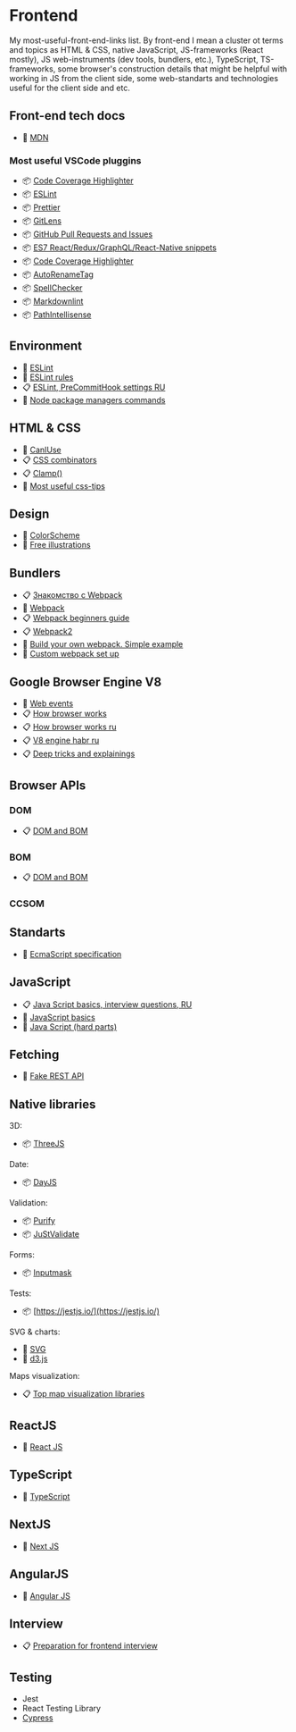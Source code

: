 # Frontend

My most-useful-front-end-links list.
By front-end I mean a cluster ot terms and topics as HTML & CSS, native JavaScript, JS-frameworks (React mostly), JS web-instruments (dev tools, bundlers, etc.), TypeScript, TS-frameworks, some browser's construction details that might be helpful with working in JS from the client side, some web-standarts and technologies useful for the client side and etc.

## Front-end tech docs

- 🧾 [MDN](https://developer.mozilla.org/en-US/)

### Most useful VSCode pluggins

- 📦 [Code Coverage Highlighter ](https://marketplace.visualstudio.com/items?itemName=brainfit.vscode-coverage-highlighter)
- 📦 [ESLint](https://marketplace.visualstudio.com/items?itemName=dbaeumer.vscode-eslint)
- 📦 [Prettier](https://marketplace.visualstudio.com/items?itemName=esbenp.prettier-vscode)
- 📦 [GitLens](https://marketplace.visualstudio.com/items?itemName=eamodio.gitlens)
- 📦 [GitHub Pull Requests and Issues ](https://marketplace.visualstudio.com/items?itemName=GitHub.vscode-pull-request-github)
- 📦 [ES7 React/Redux/GraphQL/React-Native snippets](https://marketplace.visualstudio.com/items?itemName=dsznajder.es7-react-js-snippets)
- 📦 [Code Coverage Highlighter ](https://marketplace.visualstudio.com/items?itemName=brainfit.vscode-coverage-highlighter)
- 📦 [AutoRenameTag](https://marketplace.visualstudio.com/items?itemName=formulahendry.auto-rename-tag)
- 📦 [SpellChecker](https://marketplace.visualstudio.com/items?itemName=streetsidesoftware.code-spell-checker)
- 📦 [Markdownlint](https://marketplace.visualstudio.com/items?itemName=DavidAnson.vscode-markdownlint)
- 📦 [PathIntellisense](https://marketplace.visualstudio.com/items?itemName=christian-kohler.path-intellisense)

## Environment

- 🧾 [ESLint](https://eslint.org/)
- 🧾 [ESLint rules](https://eslint.org/docs/rules/)
- 📋 [ESLint, PreCommitHook settings RU](https://maxpfrontend.ru/vebinary/nastroyka-eslint-prettier-pre-commit-hook-create-react-app-visual-studio-code/)
- 🔖 [Node package managers commands](./cheatsheets/yarn.md)

## HTML & CSS

- 🤖 [CanIUse](https://caniuse.com/)
- 📋 [CSS combinators](https://www.w3schools.com/css/css_combinators.asp)
- 📋 [Clamp()](https://piccalil.li/quick-tip/use-css-clamp-to-create-a-more-flexible-wrapper-utility/)
- 🔖 [Most useful css-tips](./cheatsheets/css.md)

## Design

- 🤖 [ColorScheme](https://colorscheme.ru/)
- 🤖 [Free illustrations](https://undraw.co/)

## Bundlers

- 📋 [Знакомство с Webpack](https://habr.com/ru/articles/514838/)
- 🧾 [Webpack](https://webpack.js.org/)
- 📋 [Webpack beginners guide](https://dev.to/carriepascale/a-very-beginner-s-guide-to-webpack-2jal)
- 📋 [Webpack2](https://habr.com/ru/post/519064/)
- 🔖 [Build your own webpack. Simple example](https://github.com/PavPavv/wb)
- 🔖 [Custom webpack set up](./webpack.md)

## Google Browser Engine V8

- 🧾 [Web events](https://developer.mozilla.org/ru/docs/Web/Events)
- 📋 [How browser works](https://www.html5rocks.com/en/tutorials/internals/howbrowserswork/)
- 📋 [How browser works ru](https://www.html5rocks.com/ru/tutorials/internals/howbrowserswork/)
- 📋 [V8 engine habr ru](https://habr.com/ru/company/ruvds/blog/337460/)
- 📋 [Deep tricks and explainings](https://mrale.ph/)

## Browser APIs

### DOM

- 📋 [DOM and BOM](https://medium.com/@fknussel/dom-bom-revisited-cf6124e2a816)

### BOM

- 📋 [DOM and BOM](https://medium.com/@fknussel/dom-bom-revisited-cf6124e2a816)

### CCSOM

## Standarts

- 🧾 [EcmaScript specification](https://tc39.es/ecma262/)

## JavaScript

- 📋 [Java Script basics, interview questions, RU](https://github.com/PavPavv/MyJSCheatsheet)
- 🔖 [JavaScript basics](./js_basics.md)
- 🔖 [Java Script (hard parts)](./js.md)

## Fetching

- 🤖 [Fake REST API](https://jsonplaceholder.typicode.com/)

## Native libraries

3D:

- 📦 [ThreeJS](https://threejs.org/)

Date:

- 📦 [DayJS](https://github.com/iamkun/dayjs)

Validation:

- 📦 [Purify](https://www.npmjs.com/package/purify)
- 📦 [JuStValidate](https://github.com/horprogs/Just-validate)

Forms:

- 📦 [Inputmask](https://github.com/RobinHerbots/Inputmask)

Tests:

- 📦 [https://jestjs.io/](https://jestjs.io/)

SVG & charts:

- 🔖 [SVG](./svg.md)
- 🔖 [d3.js](./d3.md)

Maps visualization:

- 📋 [Top map visualization libraries](https://habr.com/ru/post/318600/)

## ReactJS

- 🔖 [React JS](./react.md)

## TypeScript

- 🔖 [TypeScript](./ts.md)

## NextJS

- 🔖 [Next JS](./next.md)

## AngularJS

- 🔖 [Angular JS](./angular.md)

## Interview

- 📋 [Preparation for frontend interview](https://www.notion.so/Front-End-Preparation-a0ac842415a04ddf9319718ea6ba22a4)

## Testing

- Jest
- React Testing Library
- [Cypress]('./testing/cy.md)

